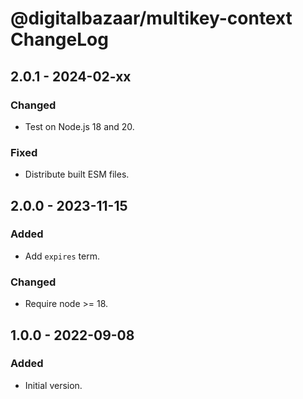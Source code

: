 # @digitalbazaar/multikey-context ChangeLog

## 2.0.1 - 2024-02-xx

### Changed
- Test on Node.js 18 and 20.

### Fixed
- Distribute built ESM files.

## 2.0.0 - 2023-11-15

### Added
- Add `expires` term.

### Changed
- Require node >= 18.

## 1.0.0 - 2022-09-08

### Added

- Initial version.
